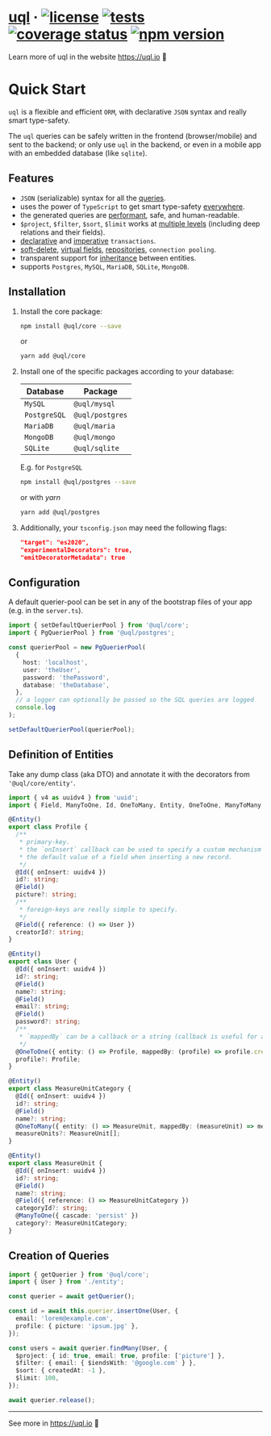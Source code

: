 # [uql](https://uql.io) &middot; [![license](https://img.shields.io/badge/license-MIT-blue.svg)](https://github.com/rogerpadilla/uql/blob/main/LICENSE) [![tests](https://github.com/rogerpadilla/uql/actions/workflows/tests.yml/badge.svg)](https://github.com/rogerpadilla/uql) [![coverage status](https://coveralls.io/repos/rogerpadilla/uql/badge.svg?branch=main)](https://coveralls.io/r/rogerpadilla/uql?branch=main) [![npm version](https://badge.fury.io/js/%40uql%2Fcore.svg)](https://badge.fury.io/js/%40uql%2Fcore)

Learn more of uql in the website https://uql.io :high_brightness:

# Quick Start

`uql` is a flexible and efficient `ORM`, with declarative `JSON` syntax and really smart type-safety.

The `uql` queries can be safely written in the frontend (browser/mobile) and sent to the backend; or only use `uql` in the backend, or even in a mobile app with an embedded database (like `sqlite`).

## <a name="features"></a> Features

- `JSON` (serializable) syntax for all the [queries](https://uql.io/docs/querying-logical-operators).
- uses the power of `TypeScript` to get smart type-safety [everywhere](https://uql.io/docs/api-repository).
- the generated queries are [performant](https://uql.io/docs/querying-retrieve-relations), safe, and human-readable.
- `$project`, `$filter`, `$sort`, `$limit` works at [multiple levels](https://uql.io/docs/querying-retrieve-relations) (including deep relations and their fields).
- [declarative](https://uql.io/docs/transactions-declarative) and [imperative](https://uql.io/docs/transactions-imperative) `transactions`.
- [soft-delete](https://uql.io/docs/entities-soft-delete), [virtual fields](https://uql.io/docs/entities-virtual-fields), [repositories](https://uql.io/docs/api-repository), `connection pooling`.
- transparent support for [inheritance](https://uql.io/docs/entities-advanced) between entities.
- supports `Postgres`, `MySQL`, `MariaDB`, `SQLite`, `MongoDB`.

## <a name="installation"></a> Installation

1. Install the core package:

   ```sh
   npm install @uql/core --save
   ```

   or

   ```sh
   yarn add @uql/core
   ```

2. Install one of the specific packages according to your database:

   | Database     | Package         |
   | ------------ | --------------- |
   | `MySQL`      | `@uql/mysql`    |
   | `PostgreSQL` | `@uql/postgres` |
   | `MariaDB`    | `@uql/maria`    |
   | `MongoDB`    | `@uql/mongo`    |
   | `SQLite`     | `@uql/sqlite`   |

   E.g. for `PostgreSQL`

   ```sh
   npm install @uql/postgres --save
   ```

   or with _yarn_

   ```sh
   yarn add @uql/postgres
   ```

3. Additionally, your `tsconfig.json` may need the following flags:

   ```json
   "target": "es2020",
   "experimentalDecorators": true,
   "emitDecoratorMetadata": true
   ```

## <a name="configuration"></a> Configuration

A default querier-pool can be set in any of the bootstrap files of your app (e.g. in the `server.ts`).

```ts
import { setDefaultQuerierPool } from '@uql/core';
import { PgQuerierPool } from '@uql/postgres';

const querierPool = new PgQuerierPool(
  {
    host: 'localhost',
    user: 'theUser',
    password: 'thePassword',
    database: 'theDatabase',
  },
  // a logger can optionally be passed so the SQL queries are logged
  console.log
);

setDefaultQuerierPool(querierPool);
```

## <a name="definition-of-entities"></a> Definition of Entities

Take any dump class (aka DTO) and annotate it with the decorators from `'@uql/core/entity'`.

```ts
import { v4 as uuidv4 } from 'uuid';
import { Field, ManyToOne, Id, OneToMany, Entity, OneToOne, ManyToMany } from '@uql/core/entity';

@Entity()
export class Profile {
  /**
   * primary-key.
   * the `onInsert` callback can be used to specify a custom mechanism for auto-generating
   * the default value of a field when inserting a new record.
   */
  @Id({ onInsert: uuidv4 })
  id?: string;
  @Field()
  picture?: string;
  /**
   * foreign-keys are really simple to specify.
   */
  @Field({ reference: () => User })
  creatorId?: string;
}

@Entity()
export class User {
  @Id({ onInsert: uuidv4 })
  id?: string;
  @Field()
  name?: string;
  @Field()
  email?: string;
  @Field()
  password?: string;
  /**
   * `mappedBy` can be a callback or a string (callback is useful for auto-refactoring).
   */
  @OneToOne({ entity: () => Profile, mappedBy: (profile) => profile.creatorId, cascade: true })
  profile?: Profile;
}

@Entity()
export class MeasureUnitCategory {
  @Id({ onInsert: uuidv4 })
  id?: string;
  @Field()
  name?: string;
  @OneToMany({ entity: () => MeasureUnit, mappedBy: (measureUnit) => measureUnit.category })
  measureUnits?: MeasureUnit[];
}

@Entity()
export class MeasureUnit {
  @Id({ onInsert: uuidv4 })
  id?: string;
  @Field()
  name?: string;
  @Field({ reference: () => MeasureUnitCategory })
  categoryId?: string;
  @ManyToOne({ cascade: 'persist' })
  category?: MeasureUnitCategory;
}
```

## <a name="creation-of-queries"></a> Creation of Queries

```ts
import { getQuerier } from '@uql/core';
import { User } from './entity';

const querier = await getQuerier();

const id = await this.querier.insertOne(User, {
  email: 'lorem@example.com',
  profile: { picture: 'ipsum.jpg' },
});

const users = await querier.findMany(User, {
  $project: { id: true, email: true, profile: ['picture'] },
  $filter: { email: { $iendsWith: '@google.com' } },
  $sort: { createdAt: -1 },
  $limit: 100,
});

await querier.release();
```

---

See more in https://uql.io :high_brightness:
